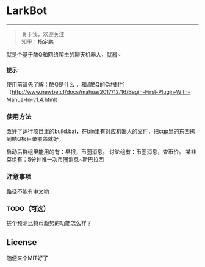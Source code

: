 # LarkBot
-------------

> 关于我，欢迎关注  
  知乎：[杨定鹏](https://www.zhihu.com/people/yang-ding-peng/activities)
  
  就是个基于酷Q和网络爬虫的聊天机器人，就酱~

#### 提示:  
使用前请先了解：[酷Q是什么](https://cqp.cc/) ，和:[酷Q的C#插件]（http://www.newbe.cf/docs/mahua/2017/12/16/Begin-First-Plugin-With-Mahua-In-v1.4.html）

### 使用方法
改好了运行项目里的build.bat，在bin里有对应机器人的文件，把cqp里的东西拷到酷Q根目录覆盖就好。

启动后群组里能用的有：早报，币圈消息。
讨论组有：币圈消息，查币价。
某韭菜组有：5分钟推一次币圈消息~斯巴拉西

### 注意事项
路径不能有中文哟

### TODO（可选）
搓个预测比特币趋势的功能怎么样？

## License
随便来个MIT好了
